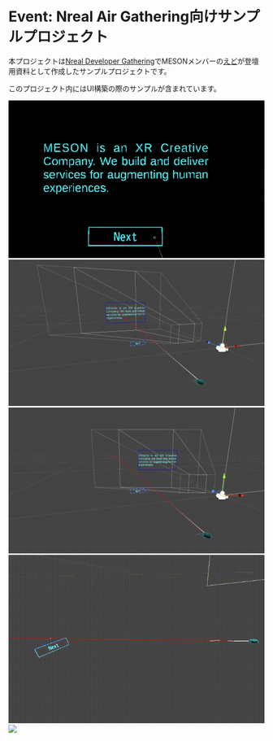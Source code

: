 # Event: Nreal Air Gathering向けサンプルプロジェクト

本プロジェクトは[Nreal Developer Gathering](https://ar-japan.connpass.com/event/250070/)でMESONメンバーの[えど](https://twitter.com/edo_m18)が登壇用資料として作成したサンプルプロジェクトです。

このプロジェクト内にはUI構築の際のサンプルが含まれています。

![](Images/particle-ui.gif)
![](Images/follow-to-camera.gif)
![](Images/follow-to-camera_fix-horizontal.gif)
![](Images/ray-distance.gif)
![](Images/vignette.gif)